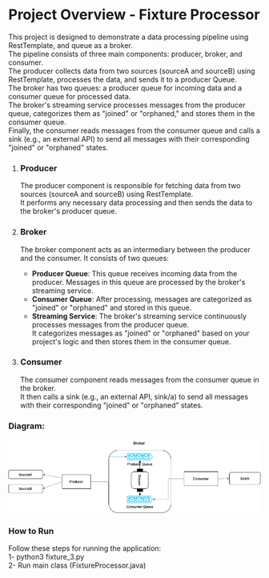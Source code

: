 # Project Overview - Fixture Processor
This project is designed to demonstrate a data processing pipeline using RestTemplate, and queue as a broker. </br>
The pipeline consists of three main components: producer, broker, and consumer. </br>
The producer collects data from two sources (sourceA and sourceB) using RestTemplate, processes the data, and sends it to a producer Queue. </br>
The broker has two queues: a producer queue for incoming data and a consumer queue for processed data. </br>
The broker's streaming service processes messages from the producer queue, categorizes them as "joined" or "orphaned," and stores them in the consumer queue. </br>
Finally, the consumer reads messages from the consumer queue and calls a sink (e.g., an external API) to send all messages with their corresponding "joined" or "orphaned" states.</br>

1. ### Producer
   The producer component is responsible for fetching data from two sources (sourceA and sourceB) using RestTemplate.</br>
   It performs any necessary data processing and then sends the data to the broker's producer queue.

2. ### Broker
   The broker component acts as an intermediary between the producer and the consumer. It consists of two queues:</br>
   - **Producer Queue**: This queue receives incoming data from the producer. Messages in this queue are processed by the broker's streaming service.</br>
   - **Consumer Queue**: After processing, messages are categorized as "joined" or "orphaned" and stored in this queue.</br>
   - **Streaming Service**: The broker's streaming service continuously processes messages from the producer queue. </br>
   It categorizes messages as "joined" or "orphaned" based on your project's logic and then stores them in the consumer queue.</br>

3. ### Consumer
   The consumer component reads messages from the consumer queue in the broker. </br>
   It then calls a sink (e.g., an external API, sink/a) to send all messages with their corresponding "joined" or "orphaned" states.</br>


### Diagram:
![alt text](drow.io/Diagram.drawio-3.png)


### How to Run
Follow these steps for running the application:<br/>
1- python3 fixture_3.py</br>
2- Run main class (FixtureProcessor.java)</br>
